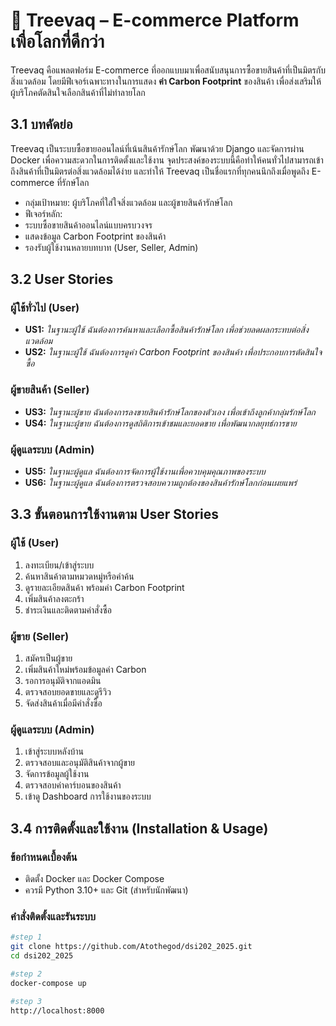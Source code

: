 # 🌿 Treevaq – E-commerce Platform เพื่อโลกที่ดีกว่า

Treevaq คือแพลตฟอร์ม E-commerce ที่ออกแบบมาเพื่อสนับสนุนการซื้อขายสินค้าที่เป็นมิตรกับสิ่งแวดล้อม โดยมีฟีเจอร์เฉพาะทางในการแสดง **ค่า Carbon Footprint** ของสินค้า เพื่อส่งเสริมให้ผู้บริโภคตัดสินใจเลือกสินค้าที่ไม่ทำลายโลก

## 3.1 บทคัดย่อ

Treevaq เป็นระบบซื้อขายออนไลน์ที่เน้นสินค้ารักษ์โลก พัฒนาด้วย Django และจัดการผ่าน Docker เพื่อความสะดวกในการติดตั้งและใช้งาน จุดประสงค์ของระบบนี้คือทำให้คนทั่วไปสามารถเข้าถึงสินค้าที่เป็นมิตรต่อสิ่งแวดล้อมได้ง่าย และทำให้ Treevaq เป็นชื่อแรกที่ทุกคนนึกถึงเมื่อพูดถึง E-commerce ที่รักษ์โลก

-  กลุ่มเป้าหมาย: ผู้บริโภคที่ใส่ใจสิ่งแวดล้อม และผู้ขายสินค้ารักษ์โลก
-  ฟีเจอร์หลัก:
  - ระบบซื้อขายสินค้าออนไลน์แบบครบวงจร
  - แสดงข้อมูล Carbon Footprint ของสินค้า
  - รองรับผู้ใช้งานหลายบทบาท (User, Seller, Admin)

## 3.2 User Stories

###  ผู้ใช้ทั่วไป (User)
- **US1:** _ในฐานะผู้ใช้ ฉันต้องการค้นหาและเลือกซื้อสินค้ารักษ์โลก เพื่อช่วยลดผลกระทบต่อสิ่งแวดล้อม_
- **US2:** _ในฐานะผู้ใช้ ฉันต้องการดูค่า Carbon Footprint ของสินค้า เพื่อประกอบการตัดสินใจซื้อ_

###  ผู้ขายสินค้า (Seller)
- **US3:** _ในฐานะผู้ขาย ฉันต้องการลงขายสินค้ารักษ์โลกของตัวเอง เพื่อเข้าถึงลูกค้ากลุ่มรักษ์โลก_
- **US4:** _ในฐานะผู้ขาย ฉันต้องการดูสถิติการเข้าชมและยอดขาย เพื่อพัฒนากลยุทธ์การขาย_

###  ผู้ดูแลระบบ (Admin)
- **US5:** _ในฐานะผู้ดูแล ฉันต้องการจัดการผู้ใช้งานเพื่อควบคุมคุณภาพของระบบ_
- **US6:** _ในฐานะผู้ดูแล ฉันต้องการตรวจสอบความถูกต้องของสินค้ารักษ์โลกก่อนเผยแพร่_

## 3.3 ขั้นตอนการใช้งานตาม User Stories

### ผู้ใช้ (User)
1. ลงทะเบียน/เข้าสู่ระบบ
2. ค้นหาสินค้าตามหมวดหมู่หรือคำค้น
3. ดูรายละเอียดสินค้า พร้อมค่า Carbon Footprint
4. เพิ่มสินค้าลงตะกร้า
5. ชำระเงินและติดตามคำสั่งซื้อ

### ผู้ขาย (Seller)
1. สมัครเป็นผู้ขาย
2. เพิ่มสินค้าใหม่พร้อมข้อมูลค่า Carbon
3. รอการอนุมัติจากแอดมิน
4. ตรวจสอบยอดขายและดูรีวิว
5. จัดส่งสินค้าเมื่อมีคำสั่งซื้อ

### ผู้ดูแลระบบ (Admin)
1. เข้าสู่ระบบหลังบ้าน
2. ตรวจสอบและอนุมัติสินค้าจากผู้ขาย
3. จัดการข้อมูลผู้ใช้งาน
4. ตรวจสอบค่าคาร์บอนของสินค้า
5. เข้าดู Dashboard การใช้งานของระบบ

## 3.4 การติดตั้งและใช้งาน (Installation & Usage)

###  ข้อกำหนดเบื้องต้น
- ติดตั้ง Docker และ Docker Compose
- ควรมี Python 3.10+ และ Git (สำหรับนักพัฒนา)

###  คำสั่งติดตั้งและรันระบบ

```bash
#step 1
git clone https://github.com/Atothegod/dsi202_2025.git
cd dsi202_2025

#step 2
docker-compose up

#step 3
http://localhost:8000
